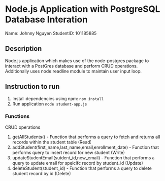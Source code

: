 # Node.js Application with PostgreSQL Database Interation

Name: Johnny Nguyen
StudentID: 101185885

## Description

Node.js application which makes use of the node-postgres package to interact with a PostGres database and perform CRUD operations.
Additionally uses node:readline module to maintain user input loop.


## Instruction to run

1. Install dependencies using npm: `npm install`
2. Run application `node student-app.js`

### Functions
CRUD operations
1. getAllStudents() - Function that performs a query to fetch and returns all records within the student table (Read)
2. addStudent(first_name,last_name,email,enrollment_date) - Function that performs query to insert record for new student (Write)
3. updateStudentEmail(sutdent_id,new_email) - Function that performs a query to update email for speicifc record by student_id (Update)
4. deleteStudent(student_id) - Function that performs a query to delete student record by id (Delete)
